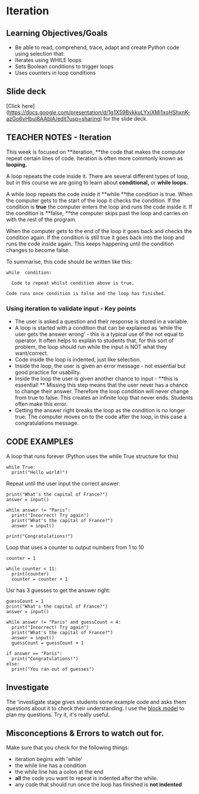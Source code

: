 # Iteration
## Learning Objectives/Goals
- Be able to read, comprehend, trace, adapt and create Python code using selection that:
- Iterates using WHILE loops 
- Sets Boolean conditions to trigger loops
- Uses counters in loop conditions

## Slide deck
[Click here] (https://docs.google.com/presentation/d/1g1X59BvkkuLYxiXMi1xoHShxnK-azGo6vHbul8AAbIA/edit?usp=sharing) for the slide deck.

## TEACHER NOTES - Iteration

This week is focused on **iteration, **the code that makes the computer repeat certain lines of code.  Iteration is often more commonly known as **looping.**

A loop repeats the code inside it.  There are several different types of loop, but in this course we are going to learn about **conditional,** or **while loops.**

A while loop repeats the code inside it **while **the condition is true.  When the computer gets to the start of the loop it checks the condition.  If the condition is **true** the computer enters the loop and runs the code inside it.  If the condition is **false, **the computer skips past the loop and carries on with the rest of the program.

When the computer gets to the end of the loop it goes back and checks the condition again.  If the condition is still true it goes back into the loop and runs the code inside again.  This keeps happening until the condition changes to become false.

To summarise, this code should be written like this:
```
while  condition:

  Code to repeat whilst condition above is true.

Code runs once condition is false and the loop has finished.
```

### Using iteration to validate input - Key points

* The user is asked a question and their response is stored in a variable.
* A loop is started with a condition that can be explained as ‘while the user gets the answer wrong’ - this is a typical use of the not equal to operator.  It often helps to explain to students that, for this sort of problem, the loop should run while the input is NOT what they want/correct.
* Code inside the loop is indented, just like selection.
* Inside the loop, the user is given an error message - not essential but good practice for usability.
* Inside the loop the user is given another chance to input - **this is essential! ** Missing this step means that the user never has a chance to change their answer.  Therefore the loop condition will never change from true to false.  This creates an infinite loop that never ends.  Students often make this error.
* Getting the answer right breaks the loop as the condition is no longer true.  The computer moves on to the code after the loop, in this case a congratulations message.

## CODE EXAMPLES

A loop that runs forever (Python uses the while True structure for this)

```
while True:
  print("Hello world!")
```

Repeat until the user input the correct answer:
```
print("What's the capital of France?")
answer = input()

while answer != "Paris":
  print("Incorrect! Try again")
  print("What's the capital of France?")
  answer = input()

print("Congratulations!")
```
Loop that uses a counter to output numbers from 1 to 10
```
counter = 1

while counter < 11:
  print(counter)
  counter = counter + 1
```

Usr has 3 guesses to get the answer right:
```
guessCount = 1
print("What's the capital of France?")
answer = input()

while answer != "Paris" and guessCount < 4:
  print("Incorrect! Try again")
  print("What's the capital of France?")
  answer = input()
  guessCount = guessCount + 1

if answer == "Paris":
  print("Congratulations!")
else:
  print("You ran out of guesses")
```

## Investigate
The 'investigate stage gives students some example code and asks them questions about it to check their understanding.  I use the [block model](https://helloworld.raspberrypi.org/articles/hw14-the-i-in-primm)  to plan my questions.  Try it, it's really useful.

## Misconceptions & Errors to watch out for.

Make sure that you check for the following things:

- iteration begins with 'while'
- the while line has a condition
- the while line has a colon at the end 
- **all** the code you want to repeat is indented after the while.
- any code that should run once the loop has finished is **not indented**